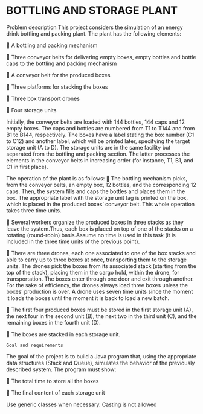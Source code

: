 
BOTTLING AND STORAGE PLANT
======================================
Problem description
This project considers the simulation of an energy drink bottling and packing plant. The plant has the following elements:

 A bottling and packing mechanism

 Three conveyor belts for delivering empty boxes, empty bottles and bottle caps to the bottling and packing mechanism

 A conveyor belt for the produced boxes

 Three platforms for stacking the boxes

 Three box transport drones

 Four storage units

Initially, the conveyor belts are loaded with 144 bottles, 144 caps and 12 empty boxes. The caps and bottles are numbered from T1 to T144 and from B1 to B144, respectively. The boxes have a label stating the box number (C1 to C12) and another label, which will be printed later, specifying the target storage unit (A to D). The storage units are in the same facility but separated from the bottling and packing section. The latter processes the elements in the conveyor belts in increasing order (for instance, T1, B1, and C1 in first place).

The operation of the plant is as follows:
 The bottling mechanism picks, from the conveyor belts, an empty box, 12 bottles, and the corresponding 12 caps. Then, the system fills and caps the bottles and places them in the box. The appropriate label with the storage unit tag is printed on the box, which is placed in the produced boxes’ conveyor belt. This whole operation takes three time units.

 Several workers organize the produced boxes in three stacks as they leave the system.Thus, each box is placed on top of one of the stacks on a rotating (round‐robin) basis.Assume no time is used in this task (it is included in the three time units of the previous point).

 There are three drones, each one associated to one of the box stacks and able to carry up to three boxes at once, transporting them to the storage units. The drones pick the boxes from its associated stack (starting from the top of the stack), placing them in the cargo hold, within the drone, for transportation. The boxes enter through one door and exit through another. For the sake of efficiency, the drones always load three boxes unless the boxes’ production is over. A drone uses seven time units since the moment it loads the boxes until the moment it is back to load a new batch.

 The first four produced boxes must be stored in the first storage unit (A), the next four in the second unit (B), the next two in the third unit (C), and the remaining boxes in the fourth unit (D).

 The boxes are stacked in each storage unit.

    Goal and requirements
    
The goal of the project is to build a Java program that, using the appropriate data structures (Stack and Queue), simulates the behavior of the previously described system. The program must show:

 The total time to store all the boxes

 The final content of each storage unit

Use generic classes when necessary. Casting is not allowed
